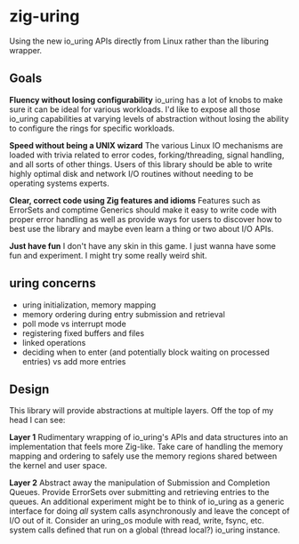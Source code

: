 # zig-uring

Using the new io_uring APIs directly from Linux rather than the liburing wrapper.

## Goals

**Fluency without losing configurability**
io_uring has a lot of knobs to make sure it can be ideal for various workloads.
I'd like to expose all those io_uring capabilities at varying levels of
abstraction without losing the ability to configure the rings for specific
workloads.

**Speed without being a UNIX wizard**
The various Linux IO mechanisms are loaded with trivia related to error codes,
forking/threading, signal handling, and all sorts of other things. Users of
this library should be able to write highly optimal disk and network I/O
routines without needing to be operating systems experts.

**Clear, correct code using Zig features and idioms**
Features such as ErrorSets and comptime Generics should make it easy to write
code with proper error handling as well as provide ways for users to discover
how to best use the library and maybe even learn a thing or two about I/O APIs.

**Just have fun**
I don't have any skin in this game. I just wanna have some fun and experiment.
I might try some really weird shit.

## uring concerns

- uring initialization, memory mapping
- memory ordering during entry submission and retrieval
- poll mode vs interrupt mode
- registering fixed buffers and files
- linked operations
- deciding when to enter (and potentially block waiting on processed entries) vs add more entries

## Design

This library will provide abstractions at multiple layers. Off the top of my head I can see:

**Layer 1**
Rudimentary wrapping of io_uring's APIs and data structures into an
implementation that feels more Zig-like. Take care of handling the memory
mapping and ordering to safely use the memory regions shared between the kernel
and user space.

**Layer 2**
Abstract away the manipulation of Submission and Completion Queues. Provide
ErrorSets over submitting and retrieving entries to the queues. An additional
experiment might be to think of io_uring as a generic interface for doing *all*
system calls asynchronously and leave the concept of I/O out of it. Consider an
uring_os module with read, write, fsync, etc. system calls defined that run on
a global (thread local?) io_uring instance.
